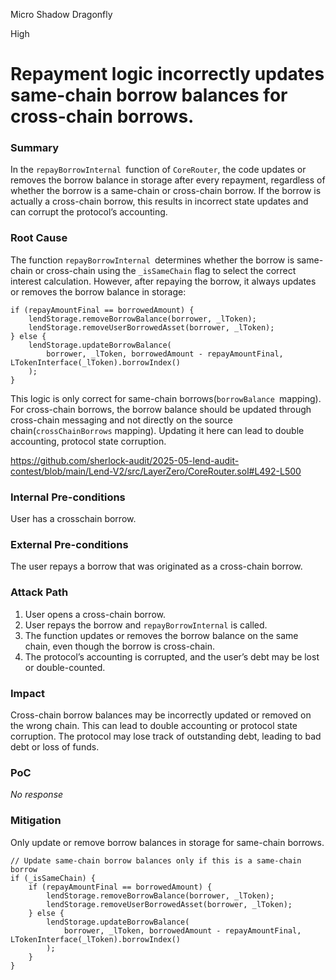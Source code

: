 Micro Shadow Dragonfly

High

# Repayment logic incorrectly updates same-chain borrow balances for cross-chain borrows.

### Summary

In the `repayBorrowInternal `function of `CoreRouter`, the code updates or removes the borrow balance in storage after every repayment, regardless of whether the borrow is a same-chain or cross-chain borrow. If the borrow is actually a cross-chain borrow, this results in incorrect state updates and can corrupt the protocol’s accounting.



### Root Cause

The function `repayBorrowInternal `determines whether the borrow is same-chain or cross-chain using the `_isSameChain` flag to select the correct interest calculation. However, after repaying the borrow, it always updates or removes the borrow balance in storage:
```solidity
if (repayAmountFinal == borrowedAmount) {
    lendStorage.removeBorrowBalance(borrower, _lToken);
    lendStorage.removeUserBorrowedAsset(borrower, _lToken);
} else {
    lendStorage.updateBorrowBalance(
        borrower, _lToken, borrowedAmount - repayAmountFinal, LTokenInterface(_lToken).borrowIndex()
    );
}
```

This logic is only correct for same-chain borrows(`borrowBalance `mapping). For cross-chain borrows, the borrow balance should be updated through cross-chain messaging and not directly on the source chain(`crossChainBorrows` mapping). Updating it here can lead to double accounting, protocol state corruption.

https://github.com/sherlock-audit/2025-05-lend-audit-contest/blob/main/Lend-V2/src/LayerZero/CoreRouter.sol#L492-L500



### Internal Pre-conditions

User has a crosschain borrow.

### External Pre-conditions

The user repays a borrow that was originated as a cross-chain borrow.

### Attack Path

1. User opens a cross-chain borrow.
2. User repays the borrow and `repayBorrowInternal` is called.
3. The function updates or removes the borrow balance on the same chain, even though the borrow is cross-chain.
4. The protocol’s accounting is corrupted, and the user’s debt may be lost or double-counted.

### Impact

Cross-chain borrow balances may be incorrectly updated or removed on the wrong chain. This can lead to double accounting or protocol state corruption. The protocol may lose track of outstanding debt, leading to bad debt or loss of funds.

### PoC

_No response_

### Mitigation

Only update or remove borrow balances in storage for same-chain borrows.

```solidity
// Update same-chain borrow balances only if this is a same-chain borrow
if (_isSameChain) {
    if (repayAmountFinal == borrowedAmount) {
        lendStorage.removeBorrowBalance(borrower, _lToken);
        lendStorage.removeUserBorrowedAsset(borrower, _lToken);
    } else {
        lendStorage.updateBorrowBalance(
            borrower, _lToken, borrowedAmount - repayAmountFinal, LTokenInterface(_lToken).borrowIndex()
        );
    }
}
```
